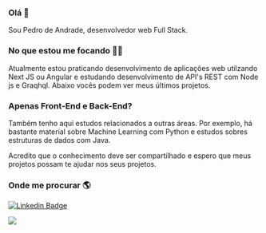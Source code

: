 ### Olá 👋

Sou Pedro de Andrade, desenvolvedor web Full Stack.

### No que estou me focando 👨‍💻
Atualmente estou praticando desenvolvimento de aplicações web utilzando Next JS ou Angular e estudando desenvolvimento de API's REST com Node js e Graqhql. Abaixo vocês podem ver meus últimos projetos.

### Apenas Front-End e Back-End?

Também tenho aqui estudos relacionados a outras áreas. Por exemplo, há bastante material sobre Machine Learning com Python e estudos sobres estruturas de dados com Java.

Acredito que o conhecimento deve ser compartilhado e espero que meus projetos possam te ajudar nos seus projetos.

### Onde me procurar 🌎

[![Linkedin Badge](https://img.shields.io/badge/LinkedIn-0077B5?style=for-the-badge&logo=linkedin&logoColor=white)](https://www.linkedin.com/in/pedro-paulo-araujo-de-andrade-4b273a18b/)

<a href="mailto:dev.pedroandrade@gmail.com?"><img src="https://img.shields.io/badge/Gmail-D14836?style=for-the-badge&logo=gmail&logoColor=white"/></a>


<!--
**pedroAndrad1/pedroAndrad1** is a ✨ _special_ ✨ repository because its `README.md` (this file) appears on your GitHub profile.

Here are some ideas to get you started:

- 🔭 I’m currently working on ...
- 🌱 I’m currently learning ...
- 👯 I’m looking to collaborate on ...
- 🤔 I’m looking for help with ...
- 💬 Ask me about ...
- 📫 How to reach me: ...
- 😄 Pronouns: ...
- ⚡ Fun fact: ...
-->
